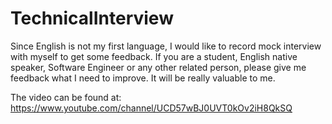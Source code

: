 # TechnicalInterview
Since English is not my first language, I would like to record mock interview with myself to get some feedback. If you are a student, English native speaker, Software Engineer or any other related person, please give me feedback what I need to improve. It will be really valuable to me.

The video can be found at: https://www.youtube.com/channel/UCD57wBJ0UVT0kOv2iH8QkSQ
